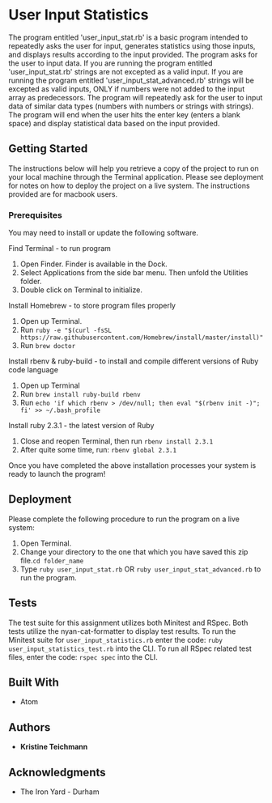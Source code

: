 # User Input Statistics

The program entitled 'user_input_stat.rb' is a basic program intended to repeatedly asks the user for input, generates statistics using those inputs, and displays results according to the input provided.  The program asks for the user to input data.  If you are running the program entitled 'user_input_stat.rb' strings are not excepted as a valid input.  If you are running the program entitled 'user_input_stat_advanced.rb' strings will be excepted as valid inputs, ONLY if numbers were not added to the input array as predecessors.  The program will repeatedly ask for the user to input data of similar data types (numbers with numbers or strings with strings).  The program will end when the user hits the enter key (enters a blank space) and display statistical data based on the input provided.

## Getting Started

The instructions below will help you retrieve a copy of the project to run on your local machine through the Terminal application. Please see deployment for notes on how to deploy the project on a live system.  The instructions provided are for macbook users.

### Prerequisites

You may need to install or update the following software.

Find Terminal - to run program
  1. Open Finder. Finder is available in the Dock.
  2. Select Applications from the side bar menu.  Then unfold the Utilities folder.
  3. Double click on Terminal to initialize.

Install Homebrew - to store program files properly
  1. Open up Terminal.
  2. Run `ruby -e "$(curl -fsSL https://raw.githubusercontent.com/Homebrew/install/master/install)"`
  3. Run `brew doctor`

Install rbenv & ruby-build - to install and compile different versions of Ruby code language
  1. Open up Terminal
  2. Run `brew install ruby-build rbenv`
  3. Run `echo 'if which rbenv > /dev/null; then eval "$(rbenv init -)"; fi' >> ~/.bash_profile`

Install ruby 2.3.1 - the latest version of Ruby

  1. Close and reopen Terminal, then run `rbenv install 2.3.1`
  2. After quite some time, run: `rbenv global 2.3.1`

Once you have completed the above installation processes your system is ready to launch the program!

## Deployment

Please complete the following procedure to run the program on a live system:
  1. Open Terminal.
  2. Change your directory to the one that which you have saved this zip file.`cd folder_name`
  3. Type `ruby user_input_stat.rb` OR  `ruby user_input_stat_advanced.rb` to run the program.

## Tests

The test suite for this assignment utilizes both Minitest and RSpec.  Both tests utilize the nyan-cat-formatter to display test results.  To run the Minitest suite for `user_input_statistics.rb` enter the code: `ruby user_input_statistics_test.rb` into the CLI.  To run all RSpec related test files, enter the code: `rspec spec` into the CLI. 

## Built With

* Atom

## Authors

* **Kristine Teichmann**

## Acknowledgments

* The Iron Yard - Durham
